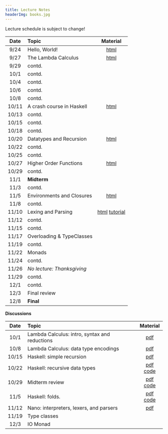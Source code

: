 ```yaml
---
title: Lecture Notes
headerImg: books.jpg
---
```


Lecture schedule is subject to change!

| Date       | Topic                           | Material                  |
|:----------:|:--------------------------------|:-------------------------:|
| 9/24       | Hello, World!                   | [html][lec0]              |            
| 9/27       | The Lambda Calculus             | [html][lec1]              |
| 9/29       | contd.                          |                           |
| 10/1       | contd.                          |                           |
| 10/4       | contd.                          |                           |
| 10/6       | contd.                          |                           |
| 10/8       | contd.                          |                           |
| 10/11      | A crash course in Haskell       | [html][lec2]              |
| 10/13      | contd.                          |                           |
| 10/15      | contd.                          |                           |
| 10/18      | contd.                          |                           |
| 10/20      | Datatypes and Recursion         | [html][lec3]              |
| 10/22      | contd.                          |                           |
| 10/25      | contd.                          |                           |
| 10/27      | Higher Order Functions          |  [html][lec4]             |
| 10/29      | contd.                          |                           |
| 11/1       | **Midterm**                     |                           |
| 11/3       | contd.                          |                           |
| 11/5       | Environments and Closures       |  [html][lec5]             |
| 11/8       | contd.                          |                           |
| 11/10      | Lexing and Parsing              |  [html][lec6] [tutorial][parsing] |
| 11/12      | contd.                          |                           |
| 11/15      | contd.                          |                           |
| 11/17      | Overloading & TypeClasses       |                           |
| 11/19      | contd.                          |                           |
| 11/22      | Monads                          |                           |
| 11/24      | contd.                          |                           |
| 11/26      |  *No lecture: Thanksgiving*     |                           |
| 11/29      | contd.                          |                           |
| 12/1       | contd.                          |                           |
| 12/3       | Final review                    |                           |
| 12/8       | **Final**                       |                           |


**Discussions**

| Date       | Topic                                           | Material                  |
|:----------:|:------------------------------------------------|:-------------------------:|
| 10/1       | Lambda Calculus: intro, syntax and reductions   | [pdf][disc1]              |
| 10/8       | Lambda Calculus: data type encodings            | [pdf][disc2]              |
| 10/15      | Haskell: simple recursion                       | [pdf][disc3]              |
| 10/22      | Haskell: recursive data types                   | [pdf][disc4] [code][disc4code] |
| 10/29      | Midterm review                                  | [pdf][disc5] [code][disc5code] |
| 11/5       | Haskell: folds.                                 | [pdf][disc6] [code][disc6code] |
| 11/12      | Nano: interpreters, lexers, and parsers         | [pdf][disc7]              |
| 11/19      | Type classes                                    |                           |
| 12/3       | IO Monad                                        |                           |


[lec0]: lectures/00-hello.html
[lec1]: lectures/01-lambda.html
[lec2]: lectures/02-haskell.html
[lec3]: lectures/03-datatypes.html
[lec4]: lectures/04-hof.html
[lec5]: lectures/05-closure.html
[lec6]: lectures/06-parsing.html
[lec7]: lectures/07-classes.html
[lec8]: lectures/08-monads.html
[lec9]: lectures/09-types.html
[soundness]: lectures/soundness.html
[mock-final]: https://github.com/cse130-assignments/mock-final

[disc1]: /static/raw/discussion-week-01.pdf
[disc2]: /static/raw/discussion-week-02.pdf
[disc3]: /static/raw/discussion-week-03.pdf
[disc3code]: /static/raw/discussion-week-03.hs
[disc4]: /static/raw/discussion-week-04.pdf
[disc4code]: /static/raw/discussion-week-04.hs
[disc5]: /static/raw/discussion-week-05.pdf
[disc5code]: /static/raw/discussion-week-05.hs
[disc6]: /static/raw/discussion-week-06.pdf
[disc6code]: /static/raw/discussion-week-06.hs
[disc7]: /static/raw/discussion-week-07.pdf
[disc8]: /static/raw/discussion-week-08.pdf
[disc8code]: /static/raw/discussion-week-08.hs
[disc9]: /static/raw/discussion-week-09.pdf

[parsing]: https://github.com/cse130-sp18/arith
[elsa]: https://github.com/ucsd-progsys/elsa

